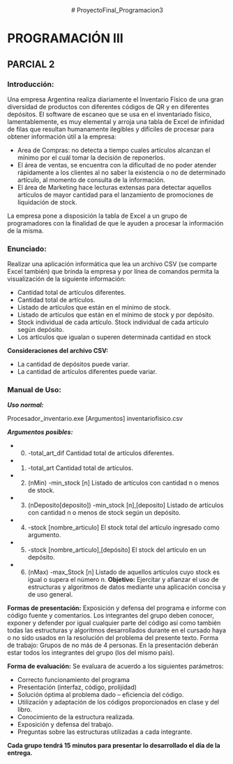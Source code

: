 <p style="text-align: center;"># ProyectoFinal_Programacion3</p>

# PROGRAMACIÓN III
## PARCIAL 2
### Introducción:
Una empresa Argentina realiza diariamente el Inventario Físico de una gran diversidad de productos con
diferentes códigos de QR y en diferentes depósitos. El software de escaneo que se usa en el inventariado físico,
lamentablemente, es muy elemental y arroja una tabla de Excel de infinidad de filas que resultan humanamente
ilegibles y difíciles de procesar para obtener información útil a la empresa:

* Area de Compras: no detecta a tiempo cuales artículos alcanzan el mínimo por el cuál tomar la decisión de
reponerlos.
* El área de ventas, se encuentra con la dificultad de no poder atender rápidamente a los clientes al no saber
la existencia o no de determinado artículo, al momento de consulta de la información.
* El área de Marketing hace lecturas extensas para detectar aquellos artículos de mayor cantidad para el
lanzamiento de promociones de liquidación de stock.

La empresa pone a disposición la tabla de Excel a un grupo de programadores con la finalidad de que le
ayuden a procesar la información de la misma.

### Enunciado:
Realizar una aplicación informática que lea un archivo CSV (se comparte Excel también) que brinda la
empresa y por línea de comandos permita la visualización de la siguiente información:
* Cantidad total de artículos diferentes.
* Cantidad total de artículos.
* Listado de artículos que están en el mínimo de stock.
* Listado de artículos que están en el mínimo de stock y por depósito.
* Stock individual de cada artículo.
  Stock individual de cada artículo según depósito.
* Los artículos que igualan o superen determinada cantidad en stock

**Consideraciones del archivo CSV:**
  
* La cantidad de depósitos puede variar.
* La cantidad de artículos diferentes puede variar.
### Manual de Uso:
 ***Uso normal:***
 
 
 Procesador_inventario.exe [Argumentos] inventariofisico.csv


 
***Argumentos posibles:***



- 0. -total_art_dif Cantidad total de artículos diferentes.
- 1. -total_art Cantidad total de artículos.
- 2. (nMin) -min_stock [n] Listado de artículos con cantidad n o menos de stock.
- 3. (nDeposito[deposito]) -min_stock [n],[deposito] Listado de artículos con cantidad n o menos de stock según un depósito.
- 4. -stock [nombre_articulo] El stock total del artículo ingresado como argumento.
- 5. -stock [nombre_articulo],[depósito] El stock del artículo en un depósito.
- 6. (nMax) -max_Stock [n] Listado de aquellos artículos cuyo stock es igual o supera el número n.
**Objetivo:** Ejercitar y afianzar el uso de estructuras y algoritmos de datos mediante una aplicación concisa y de uso
general.

**Formas de presentación:** Exposición y defensa del programa e informe con código fuente y comentarios. Los
integrantes del grupo deben conocer, exponer y defender por igual cualquier parte del
código así como también todas las estructuras y algoritmos desarrollados durante en el
cursado haya o no sido usados en la resolución del problema del presente texto. Forma de
trabajo: Grupos de no más de 4 personas. En la presentación deberán estar todos los
integrantes del grupo (los del mismo país).

**Forma de evaluación:** Se evaluara de acuerdo a los siguientes parámetros:
* Correcto funcionamiento del programa
* Presentación (interfaz, código, prolijidad)
* Solución óptima al problema dado – eficiencia del código.
* Utilización y adaptación de los códigos proporcionados en clase y del libro.
* Conocimiento de la estructura realizada.
* Exposición y defensa del trabajo.
* Preguntas sobre las estructuras utilizadas a cada integrante.


**Cada grupo tendrá 15 minutos para presentar lo desarrollado el día de la entrega.**
